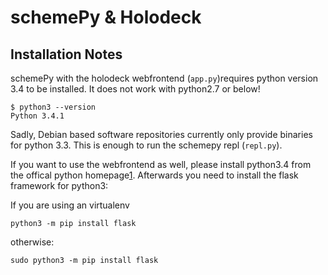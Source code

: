 schemePy & Holodeck
===================

Installation Notes
------------------

schemePy with the holodeck webfrontend (`app.py`)requires python version 3.4 to be installed. It does not work with python2.7 or below!

    $ python3 --version
    Python 3.4.1

Sadly, Debian based software repositories currently only provide binaries for python 3.3. This is enough to run the schemepy repl (`repl.py`).

If you want to use the webfrontend as well, please install python3.4 from the offical python homepage[1].
Afterwards you need to install the flask framework for python3:

If you are using an virtualenv

    python3 -m pip install flask

otherwise:

    sudo python3 -m pip install flask









[1]: https://www.python.org/download/
